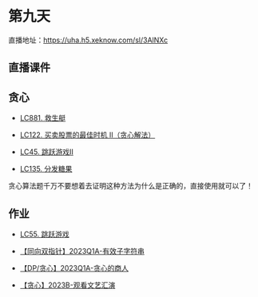 # 第九天

直播地址：https://uha.h5.xeknow.com/sl/3AlNXc

## 直播课件

  

## 贪心

- [LC881. 救生艇](https://r07na4yqwor.feishu.cn/docx/QHDQd9ssIo2Ni0x20frcmd0qnac)
    
- [LC122. 买卖股票的最佳时机 II（贪心解法）](https://r07na4yqwor.feishu.cn/docx/Fk9GdJqOroTPTRx5iTpcMrkYnFe)
    
- [LC45. 跳跃游戏II](https://r07na4yqwor.feishu.cn/docx/VMqbdJnAnoWqhOxWdIXcH3J3ntk)
    
- [LC135. 分发糖果](https://r07na4yqwor.feishu.cn/docx/K25NdqbERosdGxxPSmZcwABEnGg)
    

贪心算法题千万不要想着去证明这种方法为什么是正确的，直接使用就可以了！

## 作业

- [LC55. 跳跃游戏](https://r07na4yqwor.feishu.cn/docx/Z1ZrdMUoeoPN6KxS1UhcvDYynqg)
    
- [【同向双指针】2023Q1A-有效子字符串](https://og7kl7g6h8.feishu.cn/docx/TFMqdo6ipoL5OixddjhcsCVRnZd)
    
- [【DP/贪心】2023Q1A-贪心的商人](https://og7kl7g6h8.feishu.cn/docx/LHD9d8pkrouZBCx5SOEcLTpinLf)
    
- [【贪心】2023B-观看文艺汇演](https://og7kl7g6h8.feishu.cn/docx/WyahdwqCLoz0TNxY0Fmc8PUVnSg)
